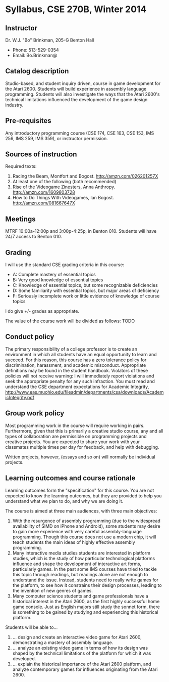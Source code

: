 Syllabus, CSE 270B, Winter 2014
========

Instructor
------

Dr. W.J. "Bo" Brinkman, 205-G Benton Hall

* Phone: 513-529-0354
* Email: Bo.Brinkman@

Catalog description
-------------------
Studio-based, and student inquiry driven, course in game development for the Atari 2600. Students will build experience in assembly language programming. Students will also investigate the ways that the Atari 2600's technical limitations influenced the development of the game design industry.

Pre-requisites
-----
Any introductory programming course (CSE 174, CSE 163, CSE 153, IMS 256, IMS 259, IMS 359), or instructor permission.

Sources of instruction
----------------------
Required texts: 

1. Racing the Beam, Montfort and Bogost. http://amzn.com/026201257X
2. At least one of the following (both recommended)
  1. Rise of the Videogame Zinesters, Anna Anthropy. http://amzn.com/1609803728
  2. How to Do Things With Videogames, Ian Bogost. http://amzn.com/081667647X

Meetings
----
MTRF 10:00a-12:00p and 3:00p-4:25p, in Benton 010.
Students will have 24/7 access to Benton 010.

Grading
-------
I will use the standard CSE grading criteria in this course: 

* A: Complete mastery of essential topics
* B: Very good knowledge of essential topics
* C: Knowledge of essential topics, but some recognizable deficiencies
* D: Some familiarity with essential topics, but major areas of deficiency
* F: Seriously incomplete work or little evidence of knowledge of course topics

I do give +/- grades as appropriate.

The value of the course work will be divided as follows: 
TODO

Conduct policy
-------------- 
The primary responsibility of a college professor is to create an environment in which all students have an equal opportunity to learn and succeed. For this reason, this course has a zero tolerance policy for discrimination, harassment, and academic misconduct. Appropriate definitions may be found in the student handbook. Violators of these policies will not receive warning: I will immediately report violations and seek the appropriate penalty for any such infraction. You must read and understand the CSE department expectations for Academic Integrity, http://www.eas.muohio.edu/fileadmin/departments/csa/downloads/AcademicIntegrity.pdf

Group work policy
------------
Most programming work in the course will require working in pairs. Furthermore, given that this is primarily a creative studio course, any and all types of collaboration are permissible on programming projects and creative projects. You are expected to share your work with your classmates multiple times per day for feedback, and help with debugging.

Written projects, however, (essays and so on) will normally be individual projects. 

Learning outcomes and course rationale
-----------------
Learning outcomes form the "specification" for this course. You are not expected to know the learning outcomes, but they are provided to help you understand what we plan to do, and why we are doing it. 

The course is aimed at three main audiences, with three main objectives:

1. With the resurgence of assembly programming (due to the widespread availability of SIMD on iPhone and Android), some students may desire to gain more experience with very careful assembly-language programming. Though this course does not use a modern chip, it will teach students the main ideas of highly effective assembly programming.
2. Many interactive media studies students are interested in platform studies, which is the study of how particular technological platforms influence and shape the development of interactive art forms, particularly games. In the past some IMS courses have tried to tackle this topic through readings, but readings alone are not enough to understand the issue. Instead, students need to really write games for the platform, to see how it constrains their design processes, leading to the invention of new genres of games.
3. Many computer science students and game professionals have a historical interest in the Atari 2600, as the first highly successful home game console. Just as English majors still study the sonnet form, there is something to be gained by studying and experiencing this historical platform.

Students will be able to...

1. ... design and create an interactive video game for Atari 2600, demonstrating a mastery of assembly language.
2. ... analyze an existing video game in terms of how its design was shaped by the technical limitations of the platform for which it was developed.
3. ... explain the historical importance of the Atari 2600 platform, and analyze contemporary games for influences originating from the Atari 2600.